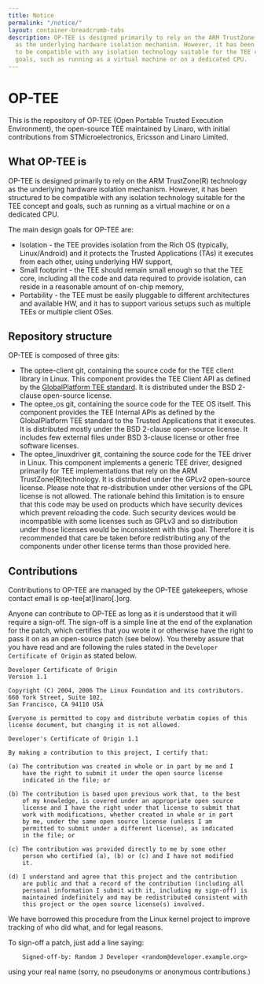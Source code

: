 ```yaml
---
title: Notice
permalink: "/notice/"
layout: container-breadcrumb-tabs
description: OP-TEE is designed primarily to rely on the ARM TrustZone(R) technology
  as the underlying hardware isolation mechanism. However, it has been structured
  to be compatible with any isolation technology suitable for the TEE concept and
  goals, such as running as a virtual machine or on a dedicated CPU.
---
```

# OP-TEE

This is the repository of OP-TEE (Open Portable Trusted Execution Environment), the open-source TEE maintained by Linaro, with initial contributions from STMicroelectronics, Ericsson and Linaro Limited.

## What OP-TEE is

OP-TEE is designed primarily to rely on the ARM TrustZone(R) technology as the underlying hardware isolation mechanism. However, it has been structured to be compatible with any isolation technology suitable for the TEE concept and goals, such as running as a virtual machine or on a dedicated CPU.

The main design goals for OP-TEE are:

*   Isolation - the TEE provides isolation from the Rich OS (typically, Linux/Android) and it protects the Trusted Applications (TAs) it executes from each other, using underlying HW support,
*   Small footprint - the TEE should remain small enough so that the TEE core, including all the code and data required to provide isolation, can reside in a reasonable amount of on-chip memory,
*   Portability - the TEE must be easily pluggable to different architectures and available HW, and it has to support various setups such as multiple TEEs or multiple client OSes.

## Repository structure

OP-TEE is composed of three gits:

*   The optee-client git, containing the source code for the TEE client library in Linux. This component provides the TEE Client API as defined by the [GlobalPlatform TEE standard](https://www.globalplatform.org/specificationsdevice.asp). It is distributed under the BSD 2-clause open-source license.
*   The optee_os git, containing the source code for the TEE OS itself. This component provides the TEE Internal APIs as defined by the GlobalPlatform TEE standard to the Trusted Applications that it executes. It is distributed mostly under the BSD 2-clause open-source license. It includes few external files under BSD 3-clause license or other free software licenses.
*   The optee_linuxdriver git, containing the source code for the TEE driver in Linux. This component implements a generic TEE driver, designed primarily for TEE implementations that rely on the ARM TrustZone(R)technology. It is distributed under the GPLv2 open-source license. Please note that re-distribution under other versions of the GPL license is not allowed. The rationale behind this limitation is to ensure that this code may be used on products which have security devices which prevent reloading the code. Such security devices would be incompatible with some licenses such as GPLv3 and so distribution under those licenses would be inconsistent with this goal. Therefore it is recommended that care be taken before redistributing any of the components under other license terms than those provided here.

## Contributions

Contributions to OP-TEE are managed by the OP-TEE gatekeepers, whose contact email is op-tee[at]linaro[.]org.

Anyone can contribute to OP-TEE as long as it is understood that it will require a sign-off. The sign-off is a simple line at the end of the explanation for the patch, which certifies that you wrote it or otherwise have the right to pass it on as an open-source patch (see below). You thereby assure that you have read and are following the rules stated in the `Developer Certificate of Origin` as stated below.

    Developer Certificate of Origin
    Version 1.1

    Copyright (C) 2004, 2006 The Linux Foundation and its contributors.
    660 York Street, Suite 102,
    San Francisco, CA 94110 USA

    Everyone is permitted to copy and distribute verbatim copies of this
    license document, but changing it is not allowed.

    Developer's Certificate of Origin 1.1

    By making a contribution to this project, I certify that:

    (a) The contribution was created in whole or in part by me and I
        have the right to submit it under the open source license
        indicated in the file; or

    (b) The contribution is based upon previous work that, to the best
        of my knowledge, is covered under an appropriate open source
        license and I have the right under that license to submit that
        work with modifications, whether created in whole or in part
        by me, under the same open source license (unless I am
        permitted to submit under a different license), as indicated
        in the file; or

    (c) The contribution was provided directly to me by some other
        person who certified (a), (b) or (c) and I have not modified
        it.

    (d) I understand and agree that this project and the contribution
        are public and that a record of the contribution (including all
        personal information I submit with it, including my sign-off) is
        maintained indefinitely and may be redistributed consistent with
        this project or the open source license(s) involved.

We have borrowed this procedure from the Linux kernel project to improve tracking of who did what, and for legal reasons.

To sign-off a patch, just add a line saying:

        Signed-off-by: Random J Developer <random@developer.example.org>

using your real name (sorry, no pseudonyms or anonymous contributions.)
